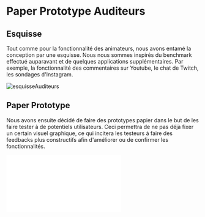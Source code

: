 
# Paper Prototype Auditeurs

## Esquisse

Tout comme pour la fonctionnalité des animateurs, nous avons entamé la conception par une esquisse. Nous nous sommes inspirés du benchmark effectué auparavant et de quelques applications supplémentaires. Par exemple, la fonctionnalité des commentaires sur Youtube, le chat de Twitch, les sondages d'Instagram.

![esquisseAuditeurs](esquisseAuditeurs.jpg)

## Paper Prototype

Nous avons ensuite décidé de faire des prototypes papier dans le but de les faire tester à de potentiels utilisateurs. Ceci permettra de ne pas déjà fixer un certain visuel graphique, ce qui incitera les testeurs à faire des feedbacks plus constructifs afin d'améliorer ou de confirmer les fonctionnalités.

![](PaperPrototypeAuditeurs.pdf)